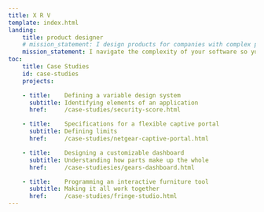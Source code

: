 ```yaml
---
title: X R V
template: index.html
landing:
    title: product designer
    # mission_statement: I design products for companies with complex problems.
    mission_statement: I navigate the complexity of your software so your customers don't have to... because life is too short for lousy software.
toc:
    title: Case Studies
    id: case-studies
    projects:

    - title: 	Defining a variable design system
      subtitle:	Identifying elements of an application
      href: 	/case-studies/security-score.html

    - title: 	Specifications for a flexible captive portal
      subtitle:	Defining limits 
      href: 	/case-studies/netgear-captive-portal.html

    - title:	Designing a customizable dashboard
      subtitle: Understanding how parts make up the whole
      href: 	/case-studiesies/gears-dashboard.html

    - title: 	Programming an interactive furniture tool
      subtitle: Making it all work together
      href: 	/case-studies/fringe-studio.html
---
```

